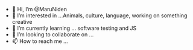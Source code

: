 - 👋 Hi, I’m @MaruNiden
- 👀 I’m interested in ...Animals, culture, language, working on something creative 
- 🌱 I’m currently learning ... software testing and JS
- 💞️ I’m looking to collaborate on ...
- 📫 How to reach me ...

<!---
MaruNiden/MaruNiden is a ✨ special ✨ repository because its `README.md` (this file) appears on your GitHub profile.
You can click the Preview link to take a look at your changes.
--->
